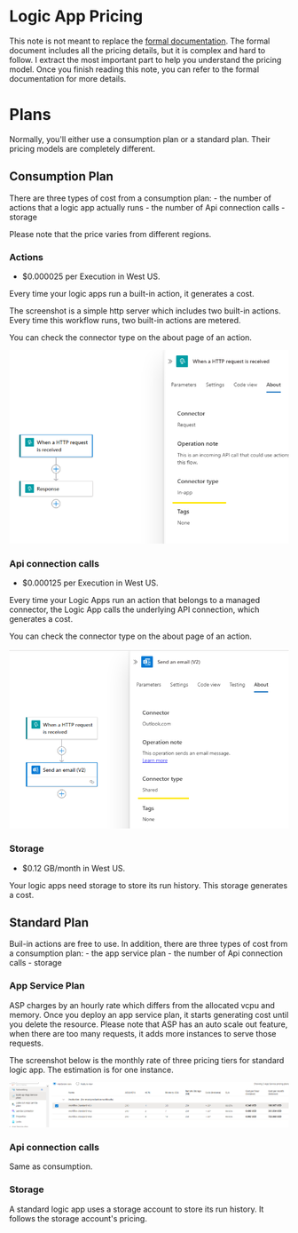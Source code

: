 # Logic App Pricing

This note is not meant to replace the [formal documentation](https://learn.microsoft.com/en-us/azure/logic-apps/logic-apps-pricing). The formal document includes all the pricing details, but it is complex and hard to follow. I extract the most important part to help you understand the pricing model. Once you finish reading this note, you can refer to the formal documentation for more details.

# Plans

Normally, you'll either use a consumption plan or a standard plan. Their pricing models are completely different.

## Consumption Plan

There are three types of cost from a consumption plan:
	- the number of actions that a logic app actually runs
	- the number of Api connection calls
	- storage

Please note that the price varies from different regions.

### Actions

- $0.000025 per Execution in West US.

Every time your logic apps run a built-in action, it generates a cost. 

The screenshot is a simple http server which includes two built-in actions. Every time this workflow runs, two built-in actions are metered.

You can check the connector type on the about page of an action.

![action](./action.png)

### Api connection calls 

- $0.000125 per Execution in West US.

Every time your Logic Apps run an action that belongs to a managed connector, the Logic App calls the underlying API connection, which generates a cost.

You can check the connector type on the about page of an action.

![connection](./connection.png)

### Storage

- $0.12 GB/month in West US.

Your logic apps need storage to store its run history. This storage generates a cost.

## Standard Plan

Buil-in actions are free to use. In addition, there are three types of cost from a consumption plan:
	- the app service plan
	- the number of Api connection calls
	- storage

### App Service Plan

ASP charges by an hourly rate which differs from the allocated vcpu and memory. Once you deploy an app service plan, it starts generating cost until you delete the resource. Please note that ASP has an auto scale out feature, when there are too many requests, it adds more instances to serve those requests. 

The screenshot below is the monthly rate of three pricing tiers for standard logic app. The estimation is for one instance.

![asp](./asp.png)

### Api connection calls 

Same as consumption.

### Storage

A standard logic app uses a storage account to store its run history. It follows the storage account's pricing.

